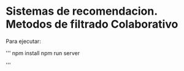 # Sistemas de recomendacion. Metodos de filtrado Colaborativo

Para ejecutar:

  '''
  npm install
  npm run server
  
  '''
